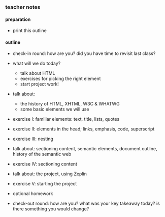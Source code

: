 ### teacher notes

#### preparation

- print this outline

#### outline

- check-in round: how are you? did you have time to revisit last class?
- what will we do today?

   - talk about HTML
   - exercises for picking the right element
   - start project work!

- talk about:

   - the history of HTML, XHTML, W3C & WHATWG
   - some basic elements we will use

- exercise I: familiar elements: text, title, lists, quotes
- exercise II: elements in the head; links, emphasis, code, superscript
- exercise III: nesting

- talk about: sectioning content, semantic elements, document outline, history of the semantic web

- exercise IV: sectioning content

- talk about: the project, using Zeplin

- exercise V: starting the project

- optional homework
- check-out round: how are you? what was your key takeaway today? is there something you would change?
